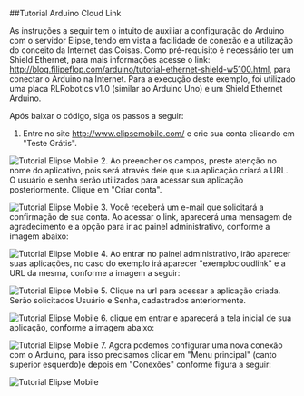 ##Tutorial Arduino Cloud Link

As instruções a seguir tem o intuito de auxiliar a configuração do Arduino com o servidor Elipse, tendo em vista a facilidade de conexão e a utilização do conceito da Internet das Coisas. Como pré-requisito é necessário ter um Shield Ethernet, para mais informações acesse o link: http://blog.filipeflop.com/arduino/tutorial-ethernet-shield-w5100.html, para conectar o Arduino na Internet. Para a execução deste exemplo, foi utilizado uma placa RLRobotics v1.0 (similar ao Arduino Uno) e um Shield Ethernet Arduino.

Após baixar o código, siga os passos a seguir: 


1. Entre no site http://www.elipsemobile.com/ e crie sua conta clicando em "Teste Grátis".

 ![Tutorial Elipse Mobile](https://github.com/elipsemobile/ArduinoCloudLink/blob/master/Doc/Img/screen1.PNG)
2. Ao preencher os campos, preste atenção no nome do aplicativo, pois será através dele que sua 
aplicação criará a URL. O usuário e senha serão utilizados para acessar sua aplicação posteriormente. 
Clique em "Criar conta".

![Tutorial Elipse Mobile](https://github.com/elipsemobile/ArduinoCloudLink/blob/master/Doc/Img/screen2.PNG)
3. Você receberá um e-mail que solicitará a confirmação de sua conta. Ao acessar o link, aparecerá uma
mensagem de agradecimento e a opção para ir ao painel administrativo, conforme a imagem abaixo:

![Tutorial Elipse Mobile](https://github.com/elipsemobile/ArduinoCloudLink/blob/master/Doc/Img/screen3.PNG)
4. Ao entrar no painel administrativo, irão aparecer suas aplicações, no caso do exemplo irá aparecer "exemplocloudlink" e a URL da mesma, conforme a imagem a seguir:

![Tutorial Elipse Mobile](https://github.com/elipsemobile/ArduinoCloudLink/blob/master/Doc/Img/screen4.PNG)
5. Clique na url para acessar a aplicação criada. Serão solicitados Usuário e Senha, cadastrados anteriormente.

![Tutorial Elipse Mobile](https://github.com/elipsemobile/ArduinoCloudLink/blob/master/Doc/Img/screen5.PNG)
6. clique em entrar e aparecerá a tela inicial de sua aplicação, conforme a imagem abaixo:

![Tutorial Elipse Mobile](https://github.com/elipsemobile/ArduinoCloudLink/blob/master/Doc/Img/screen6.PNG)
7. Agora podemos configurar uma nova conexão com o Arduino, para isso precisamos clicar em "Menu principal" (canto superior esquerdo)e depois em "Conexões" conforme figura a seguir:

![Tutorial Elipse Mobile](https://github.com/elipsemobile/ArduinoCloudLink/blob/master/Doc/Img/screen7.PNG)



